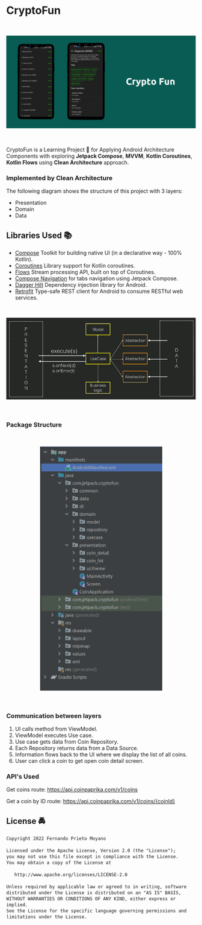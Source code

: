# CryptoFun

<br>
<p align="center">
  <img src="https://github.com/abhishekdubey331/CryptoFun/blob/main/banner.png" width="750"/>
</p>
<br>


CryptoFun is a Learning Project 📱 for Applying Android Architecture Components with exploring <b>Jetpack Compose</b>, <b>MVVM</b>, <b>Kotlin Coroutines</b>, <b>Kotlin Flows</b> using <b>Clean Architecture</b> approach.


### Implemented by Clean Architecture
The following diagram shows the structure of this project with 3 layers:
- Presentation
- Domain
- Data


## Libraries Used :books:
* [Compose][0] Toolkit for building native UI (in a declarative way - 100% Kotlin).
* [Coroutines][1] Library support for Kotlin coroutines.
* [Flows][2] Stream processing API, built on top of Coroutines.
* [Compose Navigation][3] for tabs navigation using Jetpack Compose.
* [Dagger Hilt][4] Dependency injection library for Android.
* [Retrofit][5] Type-safe REST client for Android to consume RESTful web services.

[0]:  https://developer.android.com/jetpack
[1]:  https://github.com/Kotlin/kotlinx.coroutines
[2]:  https://kotlin.github.io/kotlinx.coroutines/kotlinx-coroutines-core/kotlinx.coroutines.flow/-flow/
[3]:  https://developer.android.com/jetpack/compose/navigation
[4]:  https://dagger.dev/hilt/
[5]:  https://github.com/square/retrofit

<br>
<p align="center">
  <img src="https://github.com/abhishekdubey331/CryptoFun/blob/main/diagram.png" width="750"/>
</p>
<br>


### Package Structure

<br>
<p align="center">
  <img src="https://github.com/abhishekdubey331/CryptoFun/blob/main/package_structure.PNG" width="325"/>
</p>
<br>


### Communication between layers

1. UI calls method from ViewModel.
2. ViewModel executes Use case.
3. Use case gets data from Coin Repository.
4. Each Repository returns data from a Data Source.
5. Information flows back to the UI where we display the list of all coins.
6. User can click a coin to get open coin detail screen.

### API's Used
Get coins route:
https://api.coinpaprika.com/v1/coins

Get a coin by ID route:
https://api.coinpaprika.com/v1/coins/{coinId}


## License :oncoming_police_car:
    Copyright 2022 Fernando Prieto Moyano

    Licensed under the Apache License, Version 2.0 (the "License");
    you may not use this file except in compliance with the License.
    You may obtain a copy of the License at

       http://www.apache.org/licenses/LICENSE-2.0

    Unless required by applicable law or agreed to in writing, software
    distributed under the License is distributed on an "AS IS" BASIS,
    WITHOUT WARRANTIES OR CONDITIONS OF ANY KIND, either express or implied.
    See the License for the specific language governing permissions and
    limitations under the License.